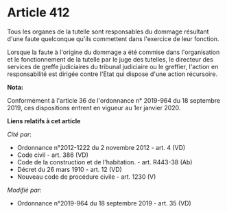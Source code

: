 # Article 412

Tous les organes de la tutelle sont responsables du dommage résultant d'une faute quelconque qu'ils commettent dans
l'exercice de leur fonction.

Lorsque la faute à l'origine du dommage a été commise dans l'organisation et le fonctionnement de la tutelle par le juge des
tutelles, le directeur des services de greffe judiciaires du tribunal judiciaire ou le greffier, l'action en responsabilité
est dirigée contre l'Etat qui dispose d'une action récursoire.

**Nota:**

Conformément à l'article 36 de l'ordonnance n° 2019-964 du 18 septembre 2019, ces dispositions entrent en vigueur au 1er
janvier 2020.

**Liens relatifs à cet article**

_Cité par_:

  - Ordonnance n°2012-1222 du 2 novembre 2012 - art. 4 (VD)
  - Code civil - art. 386 (VD)
  - Code de la construction et de l'habitation. - art. R443-38 (Ab)
  - Décret du 26 mars 1910 - art. 12 (VD)
  - Nouveau code de procédure civile - art. 1230 (V)

_Modifié par_:

  - Ordonnance n°2019-964 du 18 septembre 2019 - art. 35 (VD)

